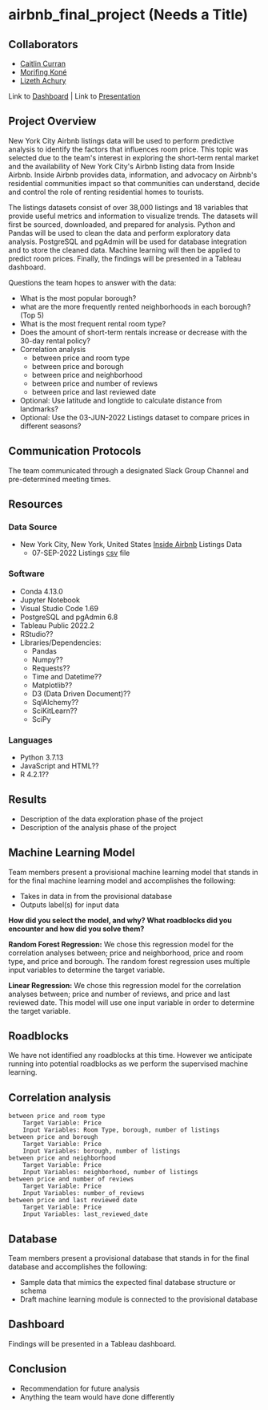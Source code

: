 # airbnb_final_project (Needs a Title)

## Collaborators 
- [Caitlin Curran](https://github.com/CGC519)
- [Morifing Koné](https://github.com/Morifingk) 
- [Lizeth Achury](https://github.com/lkachury)

Link to [Dashboard]() | Link to [Presentation]()

## Project Overview
New York City Airbnb listings data will be used to perform predictive analysis to identify the factors that influences room price. This topic was selected due to the team's interest in exploring the short-term rental market and the availability of New York City's Airbnb listing data from Inside Airbnb. Inside Airbnb provides data, information, and advocacy on Airbnb's residential communities impact so that communities can understand, decide and control the role of renting residential homes to tourists. 

The listings datasets consist of over 38,000 listings and 18 variables that provide useful metrics and information to visualize trends. The datasets will first be sourced, downloaded, and prepared for analysis. Python and Pandas will be used to clean the data and perform exploratory data analysis. PostgreSQL and pgAdmin will be used for database integration and to store the cleaned data. Machine learning will then be applied to predict room prices. Finally, the findings will be presented in a Tableau dashboard. 

Questions the team hopes to answer with the data:
- What is the most popular borough?
- what are the more frequently rented neighborhoods in each borough? (Top 5)
- What is the most frequent rental room type?
- Does the amount of short-term rentals increase or decrease with the 30-day rental policy?
- Correlation analysis 
    - between price and room type
    - between price and borough 
    - between price and neighborhood
    - between price and number of reviews
    - between price and last reviewed date 
- Optional: Use latitude and longtide to calculate distance from landmarks? 
- Optional: Use the 03-JUN-2022 Listings dataset to compare prices in different seasons?

## Communication Protocols 
The team communicated through a designated Slack Group Channel and pre-determined meeting times. 

## Resources
### Data Source 
- New York City, New York, United States [Inside Airbnb](http://insideairbnb.com/get-the-data/) Listings Data
    - 07-SEP-2022 Listings [csv](https://github.com/lkachury/airbnb_final_project/blob/main/Resources.zip) file

### Software
- Conda 4.13.0
- Jupyter Notebook 
- Visual Studio Code 1.69
- PostgreSQL and pgAdmin 6.8
- Tableau Public 2022.2
- RStudio??
- Libraries/Dependencies:
    - Pandas
    - Numpy??
    - Requests??
    - Time and Datetime??
    - Matplotlib??
    - D3 (Data Driven Document)??
    - SqlAlchemy??
    - SciKitLearn??
    - SciPy

### Languages
- Python 3.7.13
- JavaScript and HTML??
- R 4.2.1??


## Results
- Description of the data exploration phase of the project
- Description of the analysis phase of the project


## Machine Learning Model
Team members present a provisional machine learning model that stands in for the final machine learning model and accomplishes the following:
- Takes in data in from the provisional database 
- Outputs label(s) for input data

**How did you select the model, and why? What roadblocks did you encounter and how did you solve them?**

**Random Forest Regression:**  We chose this regression model for the correlation analyses between; price and neighborhood, price and room type, and price and borough. The random forest regression uses multiple input variables to determine the target variable. 

**Linear Regression:** We chose this regression model for the correlation analyses between; price and number of reviews, and price and last reviewed date. This model will use one input variable in order to determine the target variable. 

## Roadblocks
We have not identified any roadblocks at this time. However we anticipate running into potential roadblocks as we perform the supervised machine learning. 
    
## Correlation analysis
    between price and room type
        Target Variable: Price
        Input Variables: Room Type, borough, number of listings
    between price and borough
        Target Variable: Price
        Input Variables: borough, number of listings
    between price and neighborhood
        Target Variable: Price
        Input Variables: neighborhood, number of listings
    between price and number of reviews
        Target Variable: Price
        Input Variables: number_of_reviews
    between price and last reviewed date
        Target Variable: Price
        Input Variables: last_reviewed_date


## Database
Team members present a provisional database that stands in for the final database and accomplishes the following: 
- Sample data that mimics the expected final database structure or schema 
- Draft machine learning module is connected to the provisional database



## Dashboard
Findings will be presented in a Tableau dashboard. 


## Conclusion
- Recommendation for future analysis
- Anything the team would have done differently
